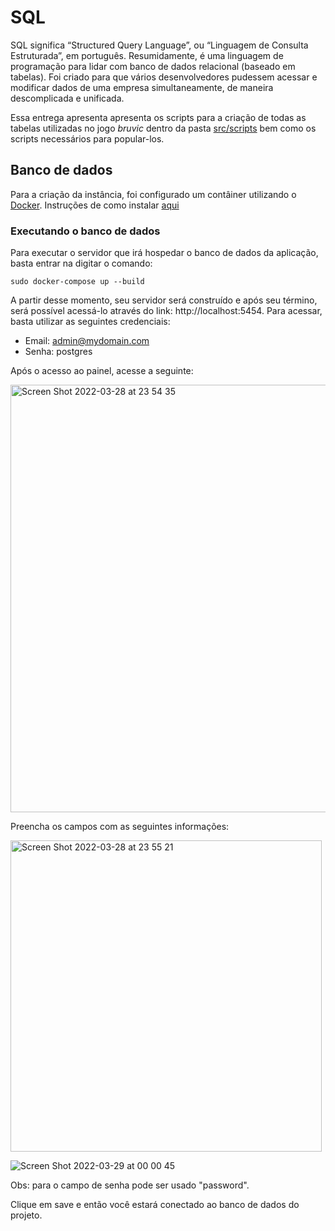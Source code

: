 # SQL 

SQL significa “Structured Query Language”, ou “Linguagem de Consulta Estruturada”, em português. Resumidamente, é uma linguagem de programação para lidar com banco de dados relacional (baseado em tabelas). Foi criado para que vários desenvolvedores pudessem acessar e modificar dados de uma empresa simultaneamente, de maneira descomplicada e unificada.

Essa entrega apresenta apresenta os scripts para a criação de todas as tabelas utilizadas no jogo _bruvic_ dentro da pasta [src/scripts](https://github.com/SBD1/Grupo12_Bruvic/tree/main/Modulo%204%20-%20SQL/src/scripts) bem como os scripts necessários para popular-los. 

## Banco de dados

Para a criação da instância, foi configurado um contâiner utilizando o [Docker](https://www.docker.com/). Instruções de como instalar [aqui](https://docs.docker.com/get-docker/)

### Executando o banco de dados

Para executar o servidor que irá hospedar o banco de dados da aplicação, basta entrar na digitar o comando: 

```
sudo docker-compose up --build
```

A partir desse momento, seu servidor será construído e após seu término, será possível acessá-lo através do link: http://localhost:5454. Para acessar, basta utilizar as seguintes credenciais: 

- Email: admin@mydomain.com
- Senha: postgres

Após o acesso ao painel, acesse a seguinte: 

<img width="684" alt="Screen Shot 2022-03-28 at 23 54 35" src="https://user-images.githubusercontent.com/37307099/160524211-ac25d93a-2e1a-4a06-90b9-502bb0e5b2e2.png">



Preencha os campos com as seguintes informações: 

<img width="498" alt="Screen Shot 2022-03-28 at 23 55 21" src="https://user-images.githubusercontent.com/37307099/160524377-d96241be-98ad-435c-b888-548af784b0a4.png">

![Screen Shot 2022-03-29 at 00 00 45](https://user-images.githubusercontent.com/37307099/160524409-4a778f10-e3a5-4568-9b6c-de33bfba8653.png)


Obs: para o campo de senha pode ser usado "password". 

Clique em save e então você estará conectado ao banco de dados do projeto. 
